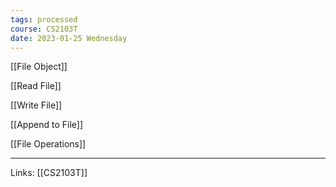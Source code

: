 ```yaml
---
tags: processed
course: CS2103T
date: 2023-01-25 Wednesday
---
```

[[File Object]]

[[Read File]]

[[Write File]]

[[Append to File]]

[[File Operations]]

---
Links: [[CS2103T]]